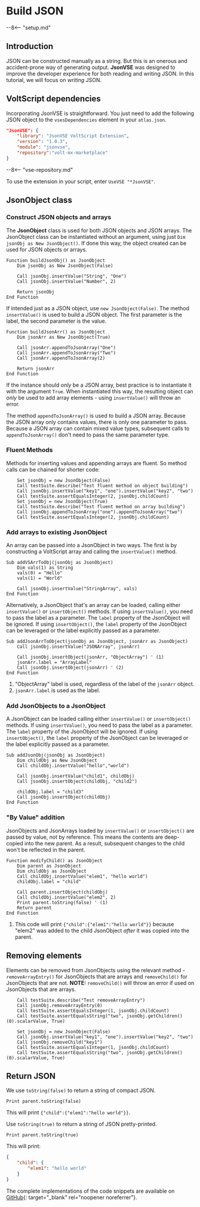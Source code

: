 # Build JSON

--8<-- "setup.md"

## Introduction

JSON can be constructed manually as a string. But this is an onerous and accident-prone way of generating output. **JsonVSE** was designed to improve the developer experience for both reading and writing JSON. In this tutorial, we will focus on _writing_ JSON.

## VoltScript dependencies

Incorporating JsonVSE is straightforward. You just need to add the following JSON object to the `vsesDependencies` element in your `atlas.json`.

```json
"JsonVSE": {
    "library": "JsonVSE VoltScript Extension",
    "version": "1.0.3",
    "module": "jsonvse",
    "repository":"volt-mx-marketplace"
}
```

--8<-- "vse-repository.md"

To use the extension in your script, enter `UseVSE "*JsonVSE"`.

## JsonObject class

### Construct JSON objects and arrays

The **JsonObject** class is used for both JSON objects and JSON arrays. The JsonObject class can be instantiated without an argument, using just `Dim jsonObj as New JsonObject()`. If done this way, the object created can be used for JSON objects or arrays.

``` voltscript
Function buildJsonObj() as JsonObject
    Dim jsonObj as New JsonObject(False)

    Call jsonObj.insertValue("String", "One")
    Call jsonObj.insertValue("Number", 2)

    Return jsonObj
End Function
```

If intended just as a JSON object, use `new JsonObject(False)`. The method `insertValue()` is used to build a JSON object. The first parameter is the label, the second parameter is the value.

``` voltscript
Function buildJsonArr() as JsonObject
    Dim jsonArr as New JsonObject(True)

    Call jsonArr.appendToJsonArray("One")
    Call jsonArr.appendToJsonArray("Two")
    Call jsonArr.appendToJsonArray(2)

    Return jsonArr
End Function
```

If the instance should _only_ be a JSON array, best practice is to instantiate it with the argument `True`. When instantiated this way, the resulting object can _only_ be used to add array elements - using `insertValue()` will throw an error.

The method `appendToJsonArray()` is used to build a JSON array. Because the JSON array only contains values, there is only one parameter to pass. Because a JSON array can contain mixed value types, subsequent calls to `appendToJsonArray()` don't need to pass the same parameter type.

### Fluent Methods

Methods for inserting values and appending arrays are fluent. So method calls can be chained for shorter code:

``` voltscript
    Set jsonObj = new JsonObject(False)
    Call testSuite.describe("Test fluent method on object building")
    Call jsonObj.insertValue("key1", "one").insertValue("key2", "two")
    Call testSuite.assertEqualsInteger(2, jsonObj.childCount)
    Set jsonObj = new JsonObject(True)
    Call testSuite.describe("Test fluent method on array building")
    Call jsonObj.appendToJsonArray("one").appendToJsonArray("two")
    Call testSuite.assertEqualsInteger(2, jsonObj.childCount)
```

### Add arrays to existing JsonObject

An array can be passed into a JsonObject in two ways. The first is by constructing a VoltScript array and calling the `insertValue()` method.

``` voltscript
Sub addVSArrToObj(jsonObj as JsonObject)
    Dim vals(1) as String
    vals(0) = "Hello"
    vals(1) = "World"

    Call jsonObj.insertValue("StringArray", vals)
End Function
```

Alternatively, a JsonObject that's an array can be loaded, calling either `insertValue()` or `insertObject()` methods. If using `insertValue()`, you need to pass the label as a parameter. The `label` property of the JsonObject will be ignored. If using `insertObject()`, the `label` property of the JsonObject can be leveraged or the label explicitly passed as a parameter.

``` voltscript
Sub addJsonArrToObject(jsonObj as JsonObject, jsonArr as JsonObject)
    Call jsonObj.insertValue("JSONArray", jsonArr)

    Call jsonObj.insertObject(jsonArr, "ObjectArray") ' (1)
    jsonArr.label = "ArrayLabel"
    Call jsonObj.insertObject(jsonArr) ' (2)
End Function
```

1. "ObjectArray" label is used, regardless of the label of the `jsonArr` object.
2. `jsonArr.label` is used as the label.

### Add JsonObjects to a JsonObject

A JsonObject can  be loaded calling either `insertValue()` or `insertObject()` methods. If using `insertValue()`, you need to pass the label as a parameter. The `label` property of the JsonObject will be ignored. If using `insertObject()`, the `label` property of the JsonObject can be leveraged or the label explicitly passed as a parameter.

``` voltscript
Sub addJsonObj(jsonObj as JsonObject)
    Dim childObj as New JsonObject
    Call childObj.insertValue("hello","world")

    Call jsonObj.insertValue("child1", childObj)
    Call jsonObj.insertObject(childObj, "child2")

    childObj.label = "child3"
    Call jsonObj.insertObject(childObj)
End Function
```

### "By Value" addition

JsonObjects and JsonArrays loaded by `insertValue()` or `insertObject()` are passed by value, not by reference. This means the contents are deep-copied into the new parent. As a result, subsequent changes to the child won't be reflected in the parent.

``` voltscript
Function modifyChild() as JsonObject
    Dim parent as JsonObject
    Dim childObj as JsonObject
    Call childObj.insertValue("elem1", "hello world")
    childObj.label = "child"

    Call parent.insertObject(childObj)
    Call childObj.insertValue("elem2", 2)
    Print parent.toString(false) ' (1)
    Return parent
End Function
```

1. This code will print `{"child":{"elem1":"hello world"}}` because "elem2" was added to the child JsonObject _after_ it was copied into the parent.

## Removing elements

Elements can be removed from JsonObjects using the relevant method - `removeArrayEntry()` for JsonObjects that are arrays and `removeChild()` for JsonObjects that are not. **NOTE:** `removeChild()` will throw an error if used on JsonObjects that are arrays.

``` voltscript
    Call testSuite.describe("Test removeArrayEntry")
    Call jsonObj.removeArrayEntry(0)
    Call testSuite.assertEqualsInteger(1, jsonObj.childCount)
    Call testSuite.assertEqualsString("two", jsonObj.getChildren()(0).scalarValue, True)

    Set jsonObj = new JsonObject(False)
    Call jsonObj.insertValue("key1", "one").insertValue("key2", "two")
    Call jsonObj.removeChild("key1")
    Call testSuite.assertEqualsInteger(1, jsonObj.childCount)
    Call testSuite.assertEqualsString("two", jsonObj.getChildren()(0).scalarValue, True)
```

## Return JSON

We use `toString(false)` to return a string of compact JSON.

``` voltscript
Print parent.toString(false)
```

This will print `{"child":{"elem1":"hello world"}}`.

Use `toString(true)` to return a string of JSON pretty-printed.

``` voltscript
Print parent.toString(true)
```

This will print:

```json
{
    "child": {
        "elem1": "hello world"
    }
}
```

The complete implementations of the code snippets are available on [GitHub](https://github.com/HCL-TECH-SOFTWARE/voltscript-samples/tree/main/samples/jsonvse){: target="_blank" rel="noopener noreferrer"}.